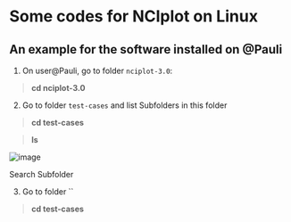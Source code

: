 # Some codes for NCIplot on Linux

## An example for the software installed on @Pauli

1. On user@Pauli, go to folder `nciplot-3.0`:

> **cd nciplot-3.0**

2. Go to folder `test-cases` and list Subfolders in this folder

> **cd test-cases**

> **ls**

![image](https://user-images.githubusercontent.com/69685019/165224134-04286a8b-e700-4491-ba7f-b90dd33ec6cc.png)

Search Subfolder 

3. Go to folder ``

> **cd test-cases**
